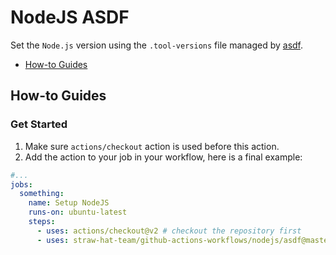 # NodeJS ASDF

Set the `Node.js` version using the `.tool-versions` file managed by [asdf](https://asdf-vm.com/).

- [How-to Guides](#how-to-guides)

## How-to Guides

### Get Started

1. Make sure `actions/checkout` action is used before this action.
2. Add the action to your job in your workflow, here is a final example:

```yml
#...
jobs:
  something:
    name: Setup NodeJS
    runs-on: ubuntu-latest
    steps:
      - uses: actions/checkout@v2 # checkout the repository first
      - uses: straw-hat-team/github-actions-workflows/nodejs/asdf@master
```
